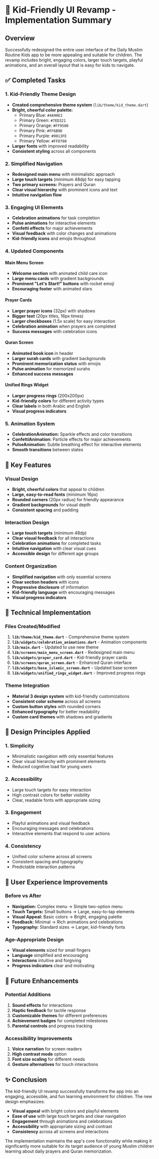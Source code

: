 # 🎨 Kid-Friendly UI Revamp - Implementation Summary

## Overview
Successfully redesigned the entire user interface of the Daily Muslim Routine Kids app to be more appealing and suitable for children. The revamp includes bright, engaging colors, larger touch targets, playful animations, and an overall layout that is easy for kids to navigate.

## ✅ Completed Tasks

### 1. **Kid-Friendly Theme Design**
- **Created comprehensive theme system** (`lib/theme/kid_theme.dart`)
- **Bright, cheerful color palette:**
  - Primary Blue: `#4A90E2`
  - Primary Green: `#7ED321` 
  - Primary Orange: `#FF9500`
  - Primary Pink: `#FF6B9D`
  - Primary Purple: `#9013FE`
  - Primary Yellow: `#FFD700`
- **Larger fonts** with improved readability
- **Consistent styling** across all components

### 2. **Simplified Navigation**
- **Redesigned main menu** with minimalistic approach
- **Large touch targets** (minimum 48dp) for easy tapping
- **Two primary screens:** Prayers and Quran
- **Clear visual hierarchy** with prominent icons and text
- **Intuitive navigation flow**

### 3. **Engaging UI Elements**
- **Celebration animations** for task completion
- **Pulse animations** for interactive elements
- **Confetti effects** for major achievements
- **Visual feedback** with color changes and animations
- **Kid-friendly icons** and emojis throughout

### 4. **Updated Components**

#### Main Menu Screen
- **Welcome section** with animated child care icon
- **Large menu cards** with gradient backgrounds
- **Prominent "Let's Start!" buttons** with rocket emoji
- **Encouraging footer** with animated stars

#### Prayer Cards
- **Larger prayer icons** (32px) with shadows
- **Bigger text** (20px titles, 16px times)
- **Larger checkboxes** (1.5x scale) for easy interaction
- **Celebration animation** when prayers are completed
- **Success messages** with celebration icons

#### Quran Screen
- **Animated book icon** in header
- **Larger surah cards** with gradient backgrounds
- **Prominent memorization status** with emojis
- **Pulse animation** for memorized surahs
- **Enhanced success messages**

#### Unified Rings Widget
- **Larger progress rings** (200x200px)
- **Kid-friendly colors** for different activity types
- **Clear labels** in both Arabic and English
- **Visual progress indicators**

### 5. **Animation System**
- **CelebrationAnimation:** Sparkle effects and color transitions
- **ConfettiAnimation:** Particle effects for major achievements
- **PulseAnimation:** Subtle breathing effect for interactive elements
- **Smooth transitions** between states

## 🎯 Key Features

### Visual Design
- **Bright, cheerful colors** that appeal to children
- **Large, easy-to-read fonts** (minimum 16px)
- **Rounded corners** (20px radius) for friendly appearance
- **Gradient backgrounds** for visual depth
- **Consistent spacing** and padding

### Interaction Design
- **Large touch targets** (minimum 48dp)
- **Clear visual feedback** for all interactions
- **Celebration animations** for completed tasks
- **Intuitive navigation** with clear visual cues
- **Accessible design** for different age groups

### Content Organization
- **Simplified navigation** with only essential screens
- **Clear section headers** with icons
- **Progressive disclosure** of information
- **Kid-friendly language** with encouraging messages
- **Visual progress indicators**

## 🚀 Technical Implementation

### Files Created/Modified
1. **`lib/theme/kid_theme.dart`** - Comprehensive theme system
2. **`lib/widgets/celebration_animations.dart`** - Animation components
3. **`lib/main.dart`** - Updated to use new theme
4. **`lib/screens/main_menu_screen.dart`** - Redesigned main menu
5. **`lib/widgets/prayer_card.dart`** - Kid-friendly prayer cards
6. **`lib/screens/quran_screen.dart`** - Enhanced Quran interface
7. **`lib/widgets/base_islamic_screen.dart`** - Updated base screen
8. **`lib/widgets/unified_rings_widget.dart`** - Improved progress rings

### Theme Integration
- **Material 3 design system** with kid-friendly customizations
- **Consistent color scheme** across all screens
- **Custom button styles** with rounded corners
- **Enhanced typography** for better readability
- **Custom card themes** with shadows and gradients

## 🎨 Design Principles Applied

### 1. **Simplicity**
- Minimalistic navigation with only essential features
- Clear visual hierarchy with prominent elements
- Reduced cognitive load for young users

### 2. **Accessibility**
- Large touch targets for easy interaction
- High contrast colors for better visibility
- Clear, readable fonts with appropriate sizing

### 3. **Engagement**
- Playful animations and visual feedback
- Encouraging messages and celebrations
- Interactive elements that respond to user actions

### 4. **Consistency**
- Unified color scheme across all screens
- Consistent spacing and typography
- Predictable interaction patterns

## 📱 User Experience Improvements

### Before vs After
- **Navigation:** Complex menu → Simple two-option menu
- **Touch Targets:** Small buttons → Large, easy-to-tap elements
- **Visual Appeal:** Basic colors → Bright, engaging palette
- **Feedback:** Minimal → Rich animations and celebrations
- **Typography:** Standard sizes → Larger, kid-friendly fonts

### Age-Appropriate Design
- **Visual elements** sized for small fingers
- **Language** simplified and encouraging
- **Interactions** intuitive and forgiving
- **Progress indicators** clear and motivating

## 🔧 Future Enhancements

### Potential Additions
1. **Sound effects** for interactions
2. **Haptic feedback** for tactile response
3. **Customizable themes** for different preferences
4. **Achievement badges** for completed milestones
5. **Parental controls** and progress tracking

### Accessibility Improvements
1. **Voice narration** for screen readers
2. **High contrast mode** option
3. **Font size scaling** for different needs
4. **Gesture alternatives** for touch interactions

## ✨ Conclusion

The kid-friendly UI revamp successfully transforms the app into an engaging, accessible, and fun learning environment for children. The new design emphasizes:

- **Visual appeal** with bright colors and playful elements
- **Ease of use** with large touch targets and clear navigation
- **Engagement** through animations and celebrations
- **Accessibility** with appropriate sizing and contrast
- **Consistency** across all screens and interactions

The implementation maintains the app's core functionality while making it significantly more suitable for its target audience of young Muslim children learning about daily prayers and Quran memorization.
